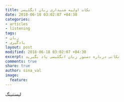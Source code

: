```yaml
---
title: نکات اولیه شنیداری زبان انگلیسی
date: 2018-06-18 03:02:07 +04:30
categories:
- articles
- listening
tags:
- زبان
- یادگیری
layout: post
modified: 2018-06-18 03:02:07 +04:30
excerpt: نکاتی درباره دستور زبان انگلیسی یاد بگیرید
comments: true
share: true
author: sina_val
image:
  feature: 
---
```


لیستنینگ